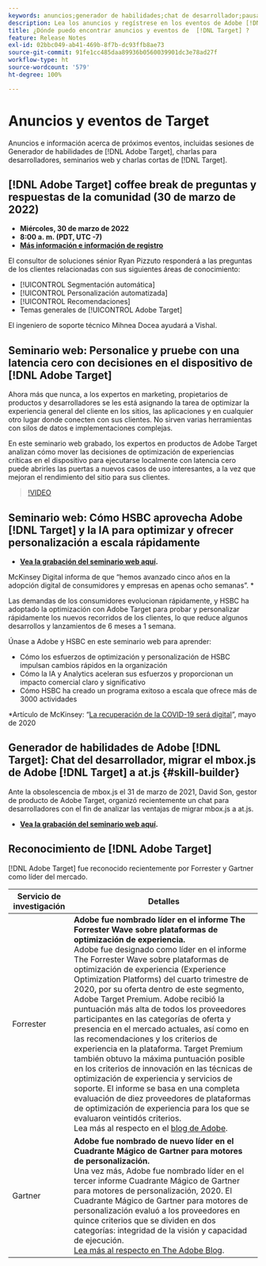 ```yaml
---
keywords: anuncios;generador de habilidades;chat de desarrollador;pausa para café;eventos;forrester;gartner;seminario web
description: Lea los anuncios y regístrese en los eventos de Adobe [!DNL Target] , incluidos sesiones acerca del Generador de habilidades, charlas con desarrolladores y gestores de productos, seminarios web y mucho más.
title: ¿Dónde puedo encontrar anuncios y eventos de  [!DNL Target] ?
feature: Release Notes
exl-id: 02bbc049-ab41-469b-8f7b-dc93ffb8ae73
source-git-commit: 91fe1cc485daa89936b0560039901dc3e78ad27f
workflow-type: ht
source-wordcount: '579'
ht-degree: 100%

---
```


# Anuncios y eventos de Target

Anuncios e información acerca de próximos eventos, incluidas sesiones de Generador de habilidades de [!DNL Adobe Target], charlas para desarrolladores, seminarios web y charlas cortas de [!DNL Target].

## [!DNL Adobe Target] coffee break de preguntas y respuestas de la comunidad (30 de marzo de 2022)

* **Miércoles, 30 de marzo de 2022**
* **8:00 a. m. (PDT, UTC -7)**
* **[Más información e información de registro](https://adobe.ly/3sIS5Mg)**

El consultor de soluciones sénior Ryan Pizzuto responderá a las preguntas de los clientes relacionadas con sus siguientes áreas de conocimiento:

* [!UICONTROL Segmentación automática]
* [!UICONTROL Personalización automatizada]
* [!UICONTROL Recomendaciones]
* Temas generales de [!UICONTROL Adobe Target]

El ingeniero de soporte técnico Mihnea Docea ayudará a Vishal.

## Seminario web: Personalice y pruebe con una latencia cero con decisiones en el dispositivo de [!DNL Adobe Target]

Ahora más que nunca, a los expertos en marketing, propietarios de productos y desarrolladores se les está asignando la tarea de optimizar la experiencia general del cliente en los sitios, las aplicaciones y en cualquier otro lugar donde conecten con sus clientes. No sirven varias herramientas con silos de datos e implementaciones complejas.

En este seminario web grabado, los expertos en productos de Adobe Target analizan cómo mover las decisiones de optimización de experiencias críticas en el dispositivo para ejecutarse localmente con latencia cero puede abrirles las puertas a nuevos casos de uso interesantes, a la vez que mejoran el rendimiento del sitio para sus clientes.

>[!VIDEO](https://video.tv.adobe.com/v/328148)

## Seminario web: Cómo HSBC aprovecha Adobe [!DNL Target] y la IA para optimizar y ofrecer personalización a escala rápidamente

* **[Vea la grabación del seminario web aquí](https://seminars.adobeconnect.com/ps4ozlg7qfdy/?proto=true).**

McKinsey Digital informa de que “hemos avanzado cinco años en la adopción digital de consumidores y empresas en apenas ocho semanas”. *

Las demandas de los consumidores evolucionan rápidamente, y HSBC ha adoptado la optimización con Adobe Target para probar y personalizar rápidamente los nuevos recorridos de los clientes, lo que reduce algunos desarrollos y lanzamientos de 6 meses a 1 semana.

Únase a Adobe y HSBC en este seminario web para aprender:

* Cómo los esfuerzos de optimización y personalización de HSBC impulsan cambios rápidos en la organización
* Cómo la IA y Analytics aceleran sus esfuerzos y proporcionan un impacto comercial claro y significativo
* Cómo HSBC ha creado un programa exitoso a escala que ofrece más de 3000 actividades

*Artículo de McKinsey: “[La recuperación de la COVID-19 será digital](https://www.mckinsey.com/business-functions/mckinsey-digital/our-insights/the-covid-19-recovery-will-be-digital-a-plan-for-the-first-90-days#)”, mayo de 2020

## Generador de habilidades de Adobe [!DNL Target]: Chat del desarrollador, migrar el mbox.js de Adobe [!DNL Target] a at.js {#skill-builder}

Ante la obsolescencia de mbox.js el 31 de marzo de 2021, David Son, gestor de producto de Adobe Target, organizó recientemente un chat para desarrolladores con el fin de analizar las ventajas de migrar mbox.js a at.js.

* **[Vea la grabación del seminario web aquí](https://seminars.adobeconnect.com/ptdo6mfo6qn6/?proto=true).**

## Reconocimiento de [!DNL Adobe Target]

[!DNL Adobe Target] fue reconocido recientemente por Forrester y Gartner como líder del mercado.

| Servicio de investigación | Detalles |
| --- | --- |
| Forrester | **Adobe fue nombrado líder en el informe The Forrester Wave sobre plataformas de optimización de experiencia.**<br> Adobe fue designado como líder en el informe The Forrester Wave sobre plataformas de optimización de experiencia (Experience Optimization Platforms) del cuarto trimestre de 2020, por su oferta dentro de este segmento, Adobe Target Premium. Adobe recibió la puntuación más alta de todos los proveedores participantes en las categorías de oferta y presencia en el mercado actuales, así como en las recomendaciones y los criterios de experiencia en la plataforma. Target Premium también obtuvo la máxima puntuación posible en los criterios de innovación en las técnicas de optimización de experiencia y servicios de soporte. El informe se basa en una completa evaluación de diez proveedores de plataformas de optimización de experiencia para los que se evaluaron veintidós criterios.<br>Lea más al respecto en el [blog de Adobe](https://blog.adobe.com/en/2020/11/24/adobe-named-leader-in-forrester-wave-report-experience-optimization-platforms.html). |
| Gartner | **Adobe fue nombrado de nuevo líder en el Cuadrante Mágico de Gartner para motores de personalización.**<br> Una vez más, Adobe fue nombrado líder en el tercer informe Cuadrante Mágico de Gartner para motores de personalización, 2020. El Cuadrante Mágico de Gartner para motores de personalización evaluó a los proveedores en quince criterios que se dividen en dos categorías: integridad de la visión y capacidad de ejecución.<br>[Lea más al respecto en The Adobe Blog](https://theblog.adobe.com/adobe-again-named-leader-in-gartner-magic-quadrant-for-personalization-engines/). |

